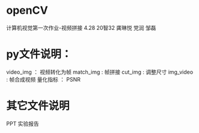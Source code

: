 # openCV
计算机视觉第一次作业-视频拼接  4.28
20智32 龚琳悦   党润 邹磊  

# py文件说明：
video_img ： 视频转化为帧
match_img : 帧拼接
cut_img : 调整尺寸
img_video : 帧合成视频
量化指标 ： PSNR

# 其它文件说明
PPT
实验报告
